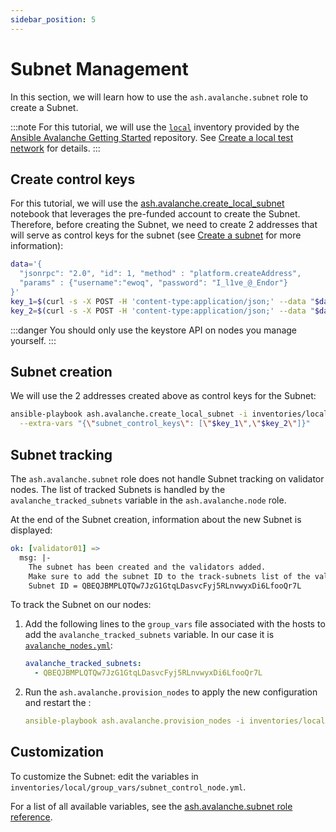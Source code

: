 ```yaml
---
sidebar_position: 5
---
```


# Subnet Management

In this section, we will learn how to use the `ash.avalanche.subnet` role to create a Subnet.

:::note
For this tutorial, we will use the [`local`](https://github.com/AshAvalanche/ansible-avalanche-getting-started/tree/main/inventories/local) inventory provided by the [Ansible Avalanche Getting Started](https://github.com/AshAvalanche/ansible-avalanche-getting-started) repository. See [Create a local test network](./local-test-network) for details.
:::

## Create control keys

For this tutorial, we will use the [ash.avalanche.create_local_subnet](https://github.com/AshAvalanche/ansible-avalanche-collection/tree/main/playbooks/create_local_subnet.yml) notebook that leverages the pre-funded account to create the Subnet. Therefore, before creating the Subnet, we need to create 2 addresses that will serve as control keys for the subnet (see [Create a subnet](https://docs.avax.network/build/tutorials/platform/subnets/create-a-subnet) for more information):

```bash
data='{
  "jsonrpc": "2.0", "id": 1, "method" : "platform.createAddress",
  "params" : {"username":"ewoq", "password": "I_l1ve_@_Endor"}
}'
key_1=$(curl -s -X POST -H 'content-type:application/json;' --data "$data" http://192.168.60.11:9650/ext/bc/P | jq -r '.result.address')
key_2=$(curl -s -X POST -H 'content-type:application/json;' --data "$data" http://192.168.60.11:9650/ext/bc/P | jq -r '.result.address')
```

:::danger
You should only use the keystore API on nodes you manage yourself.
:::

## Subnet creation

We will use the 2 addresses created above as control keys for the Subnet:

```bash
ansible-playbook ash.avalanche.create_local_subnet -i inventories/local \
  --extra-vars "{\"subnet_control_keys\": [\"$key_1\",\"$key_2\"]}"
```

## Subnet tracking

The `ash.avalanche.subnet` role does not handle Subnet tracking on validator nodes. The list of tracked Subnets is handled by the `avalanche_tracked_subnets` variable in the `ash.avalanche.node` role.

At the end of the Subnet creation, information about the new Subnet is displayed:

```yaml
ok: [validator01] =>
  msg: |-
    The subnet has been created and the validators added.
    Make sure to add the subnet ID to the track-subnets list of the validators.
    Subnet ID = QBEQJBMPLQTQw7JzG1GtqLDasvcFyj5RLnvwyxDi6LfooQr7L
```

To track the Subnet on our nodes:

1. Add the following lines to the `group_vars` file associated with the hosts to add the `avalanche_tracked_subnets` variable. In our case it is [`avalanche_nodes.yml`](https://github.com/AshAvalanche/ansible-avalanche-getting-started/tree/main/inventories/local/group_vars/avalanche_nodes.yml):

   ```yaml
   avalanche_tracked_subnets:
     - QBEQJBMPLQTQw7JzG1GtqLDasvcFyj5RLnvwyxDi6LfooQr7L
   ```

2. Run the `ash.avalanche.provision_nodes` to apply the new configuration and restart the :

   ```yaml
   ansible-playbook ash.avalanche.provision_nodes -i inventories/local
   ```

## Customization

To customize the Subnet: edit the variables in `inventories/local/group_vars/subnet_control_node.yml`.

For a list of all available variables, see the [ash.avalanche.subnet role reference](../reference/roles/avalanche-subnet.md).
